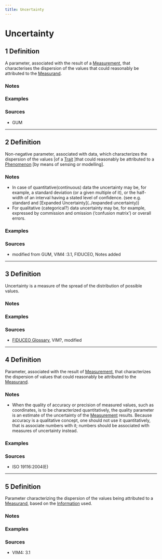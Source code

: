 ```yaml
---
title: Uncertainty
---
```


# Uncertainty

## 1 Definition

A parameter, associated with the result of a [Measurement](../measurement), that characterises the dispersion of the values that could reasonably be attributed to the [Measurand](../measurand).

### Notes 

### Examples 

### Sources
- GUM

___

## 2 Definition

Non-negative parameter, associated with data, which characterizes the dispersion of the values [of a [Trait](../trait) ]that could reasonably be attributed to a [Phenomenon](../phenomenon) [by means of sensing or modelling].

### Notes 
- In case of quantitative(continuous) data the uncertainty may be, for example, a standard deviation (or a given multiple of it), or the half-width of an interval having a stated level of confidence. (see e.g. standard and [Expanded Uncertainty](../expanded uncertainty))
- For qualitative (categorical?) data uncertainty may be, for example, expressed by commission and omission (‘confusion matrix’) or overall errors.


### Examples 

### Sources
- modified from GUM, VIM4 :3.1, FIDUCEO, Notes added
___

## 3 Definition

Uncertainty is a measure of the spread of the distribution of possible values.

### Notes 

### Examples 

### Sources
- [FIDUCEO Glossary](https://research.reading.ac.uk/fiduceo/glossary/), VIM?, modified

___

## 4 Definition

Parameter, associated with the result of [Measurement](../measurement), that characterizes the dispersion of values that could reasonably be attributed to the [Measurand](../measurand).

### Notes 
- When the quality of accuracy or precision of measured values, such as coordinates, is to be characterized quantitatively, the quality parameter is an estimate of the uncertainty of the [Measurement](../measurement) results. Because accuracy is a qualitative concept, one should not use it quantitatively, that is associate numbers with it; numbers should be associated with measures of uncertainty instead.

### Examples 

### Sources
- ISO 19116:2004(E)

___

## 5 Definition

Parameter characterizing the dispersion of the values being attributed to a [Measurand](../measurand), based on the [Information](../information) used.

### Notes 

### Examples 

### Sources
- VIM4: 3.1

